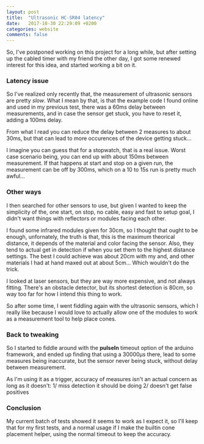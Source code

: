 ```yaml
---
layout: post
title:  "Ultrasonic HC-SR04 latency"
date:   2017-10-30 22:29:09 +0200
categories: website
comments: false
---
```

So, I've postponed working on this project for a long while, but after setting
up the cabled timer with my friend the other day, I got some renewed interest
for this idea, and started working a bit on it.

### Latency issue

So I've realized only recently that, the measurement of ultrasonic sensors are
pretty *slow*. What I mean by that, is that the example code I found online and
used in my previous test, there was a 60ms delay between measurements, and in
case the sensor get stuck, you have to reset it, adding a 100ms delay.

From what I read you can reduce the delay between 2 measures to about 30ms, but
that can lead to more occurences of the device getting stuck...

I imagine you can guess that for a stopwatch, that is a real issue. Worst case
scenario being, you can end up with about 150ms between measurement. If that
happens at start and stop on a given run, the measurement can be off by 300ms,
which on a 10 to 15s run is pretty much awful...

### Other ways

I then searched for other sensors to use, but given I wanted to keep the
simplicity of the, one start, on stop, no cable, easy and fast to setup goal, I
didn't want things with reflectors or modules facing each other.

I found some infrared modules given for 30cm, so I thought that ought to be
enough, unfornately, the truth is that, this is the maximum theorical distance,
it depends of the material and color facing the sensor. Also, they tend to
actual get in detection if when you set them to the highest distance settings.
The best I could achieve was about 20cm with my and, and other materials I had
at hand maxed out at about 5cm... Which wouldn't do the trick.

I looked at laser sensors, but they are way more expensive, and not always
fitting. There's an obstacle detector, but its shortest detection is 80cm, so
way too far for how I intend this thing to work.

So after some time, I went fiddling again with the ultrasonic sensors, which I
really like because I would love to actually allow one of the modules to work
as a measurement tool to help place cones.

### Back to tweaking

So I started to fiddle around with the **pulseIn** timeout option of the
arduino framework, and ended up finding that using a 30000µs there, lead to
some measures being inaccurate, but the sensor never being stuck, without delay
between measurement.

As I'm using it as a trigger, accuracy of measures isn't an actual concern as
long as it doesn't:
1/ miss detection it should be doing
2/ doesn't get false positives

### Conclusion

My current batch of tests showed it seems to work as I expect it, so I'll keep
that for my first tests, and a normal usage if I make the builtin cone
placement helper, using the normal timeout to keep the accuracy.
